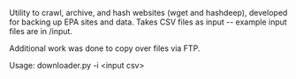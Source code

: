 Utility to crawl, archive, and hash websites (wget and hashdeep), developed for backing up EPA sites and data. Takes CSV files as input -- example input files are in /input.

Additional work was done to copy over files via FTP.

Usage: 
    downloader.py -i \<input csv\>
